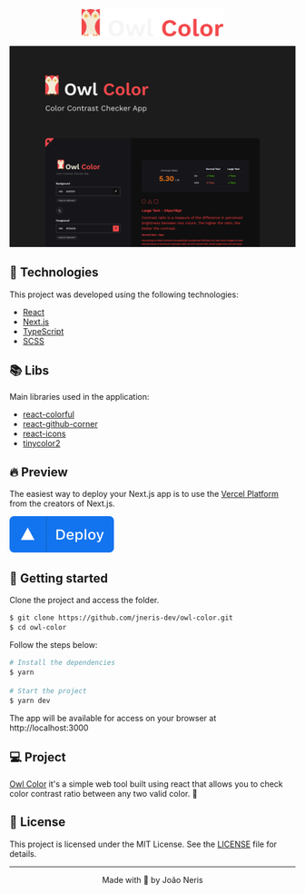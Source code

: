 <p align="center">
  <img alt="Owl Color" src=".github/logo.svg" width="250px">
</p>

<p align="center">
    <img alt="Owl Color" title="Owl Color" src=".github/cover.svg" />
</p>

## 🧪 Technologies

This project was developed using the following technologies:

- [React](https://reactjs.org)
- [Next.js](https://nextjs.org/)
- [TypeScript](https://www.typescriptlang.org/)
- [SCSS](https://sass-lang.com/)

## 📚 Libs

Main libraries used in the application:

- [react-colorful](https://omgovich.github.io/react-colorful/)
- [react-github-corner](https://github.com/skratchdot/react-github-corner)
- [react-icons](https://react-icons.github.io/react-icons/)
- [tinycolor2](https://github.com/bgrins/TinyColor)

## 🔥 Preview

The easiest way to deploy your Next.js app is to use the [Vercel Platform](https://vercel.com/new?utm_medium=default-template&filter=next.js&utm_source=create-next-app&utm_campaign=create-next-app-readme) from the creators of Next.js.

[<img alt="Owl Color" title="Owl Color" src=".github/deploy.svg" />](https://https://owl-color.vercel.app/)

## 🚀 Getting started

Clone the project and access the folder.

```bash
$ git clone https://github.com/jneris-dev/owl-color.git
$ cd owl-color
```

Follow the steps below:
```bash
# Install the dependencies
$ yarn

# Start the project
$ yarn dev
```
The app will be available for access on your browser at http://localhost:3000

## 💻 Project

[Owl Color](https://owl-color.vercel.app/) it's a simple web tool built using react that allows you to check color contrast ratio between any two valid color. 🎨

## 📝 License

This project is licensed under the MIT License. See the [LICENSE](LICENSE) file for details.


---

<p align="center">Made with 🖤 by João Neris</p>
